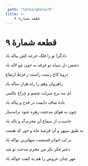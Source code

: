 ```yaml
---
_path: "hafez/ghete/9"
title: >-
    قطعه شمارهٔ ۹
---
```

# قطعه شمارهٔ ۹

<div class="b" id="bn1"><div class="m1"><p>دادگرا تو را فلک جرعه کش پیاله باد</p></div>
<div class="m2"><p>دشمن دل سیاه تو غرقه به خون چو لاله باد</p></div></div>
<div class="b" id="bn2"><div class="m1"><p>ذروهٔ کاخ رتبتت راست ز فرط ارتفاع</p></div>
<div class="m2"><p>راهروان وهم را راه هزار ساله باد</p></div></div>
<div class="b" id="bn3"><div class="m1"><p>ای مه برج منزلت چشم و چراغ عالمی</p></div>
<div class="m2"><p>بادهٔ صاف دایمت در قدح و پیاله باد</p></div></div>
<div class="b" id="bn4"><div class="m1"><p>چون به هوای مدحتت زهره شود ترانه‌ساز</p></div>
<div class="m2"><p>حاسدت از سماع آن محرم آه و ناله باد</p></div></div>
<div class="b" id="bn5"><div class="m1"><p>نه طبق سپهر و آن قرصهٔ ماه و خور که هست</p></div>
<div class="m2"><p>بر لب خوان قسمتت سهلترین نواله باد</p></div></div>
<div class="b" id="bn6"><div class="m1"><p>دختر فکر بکر من محرم مدحت تو شد</p></div>
<div class="m2"><p>مهر چنان عروس را هم به کفت حواله باد</p></div></div>
